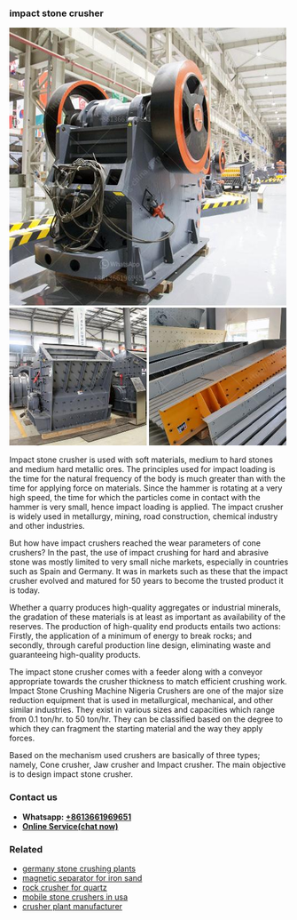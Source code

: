 <h3>impact stone crusher</h3><img src='1708586935.jpg' alt=''><p>Impact stone crusher is used with soft materials, medium to hard stones and medium hard metallic ores. The principles used for impact loading is the time for the natural frequency of the body is much greater than with the time for applying force on materials. Since the hammer is rotating at a very high speed, the time for which the particles come in contact with the hammer is very small, hence impact loading is applied. The impact crusher is widely used in metallurgy, mining, road construction, chemical industry and other industries.</p><p>But how have impact crushers reached the wear parameters of cone crushers? In the past, the use of impact crushing for hard and abrasive stone was mostly limited to very small niche markets, especially in countries such as Spain and Germany. It was in markets such as these that the impact crusher evolved and matured for 50 years to become the trusted product it is today.</p><p>Whether a quarry produces high-quality aggregates or industrial minerals, the gradation of these materials is at least as important as availability of the reserves. The production of high-quality end products entails two actions: Firstly, the application of a minimum of energy to break rocks; and secondly, through careful production line design, eliminating waste and guaranteeing high-quality products.</p><p>The impact stone crusher comes with a feeder along with a conveyor appropriate towards the crusher thickness to match efficient crushing work. Impact Stone Crushing Machine Nigeria Crushers are one of the major size reduction equipment that is used in metallurgical, mechanical, and other similar industries. They exist in various sizes and capacities which range from 0.1 ton/hr. to 50 ton/hr. They can be classified based on the degree to which they can fragment the starting material and the way they apply forces.</p><p>Based on the mechanism used crushers are basically of three types; namely, Cone crusher, Jaw crusher and Impact crusher. The main objective is to design impact stone crusher.</p><h3>Contact us</h3><ul><li><strong>Whatsapp:&nbsp;<a href="https://wa.me/8613661969651">+8613661969651</a></strong></li><li><a href="https://swt.shibang-china.com/?git&amp;zhl&amp;impact stone crusher"><strong>Online Service(chat now)</strong></a></li></ul><h3>Related</h3><ul><li><a href='germany stone crushing plants.md'>germany stone crushing plants</a></li><li><a href='magnetic separator for iron sand.md'>magnetic separator for iron sand</a></li><li><a href='rock crusher for quartz.md'>rock crusher for quartz</a></li><li><a href='mobile stone crushers in usa.md'>mobile stone crushers in usa</a></li><li><a href='crusher plant manufacturer.md'>crusher plant manufacturer</a></li></ul>